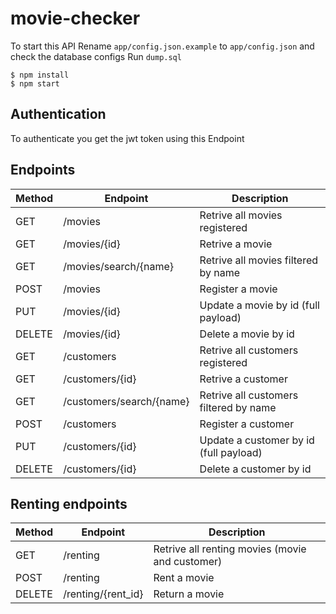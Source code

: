 # movie-checker

To start this API
Rename `app/config.json.example` to `app/config.json` and check the database configs
Run `dump.sql`
```
$ npm install
$ npm start
```

## Authentication

To authenticate you get the jwt token using this Endpoint

## Endpoints

Method | Endpoint | Description
------ | -------- | -----------
GET | /movies | Retrive all movies registered
GET | /movies/{id} | Retrive a movie
GET | /movies/search/{name} | Retrive all movies filtered by name
POST | /movies | Register a movie
PUT | /movies/{id} | Update a movie by id (full payload)
DELETE | /movies/{id} | Delete a movie by id
GET | /customers | Retrive all customers registered
GET | /customers/{id} | Retrive a customer
GET | /customers/search/{name} | Retrive all customers filtered by name
POST | /customers | Register a customer
PUT | /customers/{id} | Update a customer by id (full payload)
DELETE | /customers/{id} | Delete a customer by id

## Renting endpoints

Method | Endpoint | Description
------ | -------- | -----------
GET | /renting | Retrive all renting movies (movie and customer)
POST | /renting | Rent a movie
DELETE | /renting/{rent_id} | Return a movie
